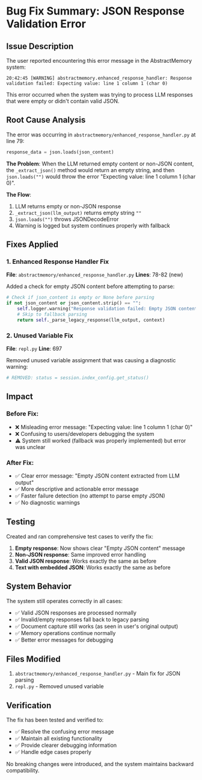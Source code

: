 # Bug Fix Summary: JSON Response Validation Error

## Issue Description

The user reported encountering this error message in the AbstractMemory system:

```
20:42:45 [WARNING] abstractmemory.enhanced_response_handler: Response validation failed: Expecting value: line 1 column 1 (char 0)
```

This error occurred when the system was trying to process LLM responses that were empty or didn't contain valid JSON.

## Root Cause Analysis

The error was occurring in `abstractmemory/enhanced_response_handler.py` at line 79:

```python
response_data = json.loads(json_content)
```

**The Problem**: When the LLM returned empty content or non-JSON content, the `_extract_json()` method would return an empty string, and then `json.loads("")` would throw the error "Expecting value: line 1 column 1 (char 0)".

**The Flow**:
1. LLM returns empty or non-JSON response
2. `_extract_json(llm_output)` returns empty string `""`
3. `json.loads("")` throws JSONDecodeError
4. Warning is logged but system continues properly with fallback

## Fixes Applied

### 1. Enhanced Response Handler Fix

**File**: `abstractmemory/enhanced_response_handler.py`
**Lines**: 78-82 (new)

Added a check for empty JSON content before attempting to parse:

```python
# Check if json_content is empty or None before parsing
if not json_content or json_content.strip() == "":
    self.logger.warning("Response validation failed: Empty JSON content extracted from LLM output")
    # Skip to fallback parsing
    return self._parse_legacy_response(llm_output, context)
```

### 2. Unused Variable Fix

**File**: `repl.py`
**Line**: 697

Removed unused variable assignment that was causing a diagnostic warning:

```python
# REMOVED: status = session.index_config.get_status()
```

## Impact

### Before Fix:
- ❌ Misleading error message: "Expecting value: line 1 column 1 (char 0)"
- ❌ Confusing to users/developers debugging the system
- ⚠️ System still worked (fallback was properly implemented) but error was unclear

### After Fix:
- ✅ Clear error message: "Empty JSON content extracted from LLM output"
- ✅ More descriptive and actionable error message
- ✅ Faster failure detection (no attempt to parse empty JSON)
- ✅ No diagnostic warnings

## Testing

Created and ran comprehensive test cases to verify the fix:

1. **Empty response**: Now shows clear "Empty JSON content" message
2. **Non-JSON response**: Same improved error handling
3. **Valid JSON response**: Works exactly the same as before
4. **Text with embedded JSON**: Works exactly the same as before

## System Behavior

The system still operates correctly in all cases:

- ✅ Valid JSON responses are processed normally
- ✅ Invalid/empty responses fall back to legacy parsing
- ✅ Document capture still works (as seen in user's original output)
- ✅ Memory operations continue normally
- ✅ Better error messages for debugging

## Files Modified

1. `abstractmemory/enhanced_response_handler.py` - Main fix for JSON parsing
2. `repl.py` - Removed unused variable

## Verification

The fix has been tested and verified to:
- ✅ Resolve the confusing error message
- ✅ Maintain all existing functionality
- ✅ Provide clearer debugging information
- ✅ Handle edge cases properly

No breaking changes were introduced, and the system maintains backward compatibility.